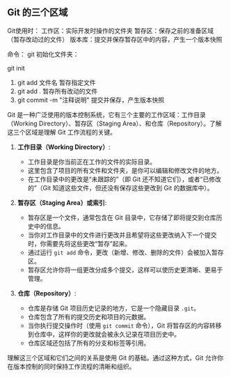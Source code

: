 ## Git 的三个区域

Git使用时：
工作区：实际开发时操作的文件夹
暂存区：保存之前的准备区域 （暂存改动过的文件）
版本库：提交并保存暂存区中的内容，产生一个版本快照

命令：
git 初始化文件夹：

git init  

1. git add 文件名     暂存指定文件
2. git add .          暂存所有改动的文件
3. git commit -m "注释说明"   提交并保存，产生版本快照

Git 是一种广泛使用的版本控制系统，它有三个主要的工作区域：工作目录（Working Directory）、暂存区（Staging Area）、和仓库（Repository）。了解这三个区域是理解 Git 工作流程的关键。

1. **工作目录（Working Directory）**:
    - 工作目录是你当前正在工作的文件的实际目录。
    - 这里包含了项目的所有文件和文件夹，是你可以编辑和修改文件的地方。
    - 在工作目录中的更改是“未跟踪的”（即 Git 还不知道它们），或者“已修改的”（Git 知道这些文件，但还没有保存这些更改到 Git 的数据库中）。

2. **暂存区（Staging Area）或索引**:
    - 暂存区是一个文件，通常包含在 Git 目录中，它存储了即将提交到仓库历史中的信息。
    - 当你对工作目录中的文件进行更改并且希望将这些更改纳入下一个提交时，你需要先将这些更改“暂存”起来。
    - 通过运行 `git add` 命令，更改（新增、修改、删除的文件）会被加入暂存区。
    - 暂存区允许你将一组更改分成多个提交，这样可以使历史更清晰、更易于管理。

3. **仓库（Repository）**:
    - 仓库是存储 Git 项目历史记录的地方，它是一个隐藏目录 `.git`。
    - 仓库包含了所有的提交历史和项目的元数据。
    - 当你执行提交操作时（使用 `git commit` 命令），Git 将暂存区的内容转移到仓库中，这样你的更改就会被永久记录在项目历史中。
    - 仓库区域还包括了所有的分支和标签等引用。

理解这三个区域和它们之间的关系是使用 Git 的基础。通过这种方式，Git 允许你在版本控制的同时保持工作流程的清晰和组织。
